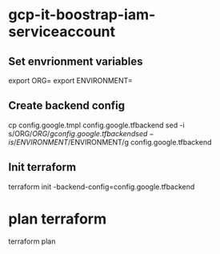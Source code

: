 # gcp-it-boostrap-iam-serviceaccount


## Set envrionment variables

export ORG=
export ENVIRONMENT=

## Create backend config

cp  config.google.tmpl config.google.tfbackend
sed -i s/ORG/$ORG/g config.google.tfbackend
sed -i s/ENVIRONMENT/$ENVIRONMENT/g config.google.tfbackend

## Init terraform

terraform init -backend-config=config.google.tfbackend
 
# plan terraform

terraform plan



